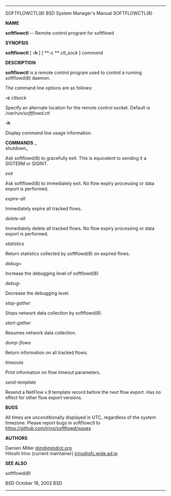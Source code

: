 * * *

SOFTFLOWCTL(8) BSD System Manager's Manual SOFTFLOWCTL(8)

**NAME**

**softflowctl** -- Remote control program for softflowd

**SYNOPSIS**

**softflowctl** [ **-h** ] [ **-c  ** _ctl_sock_ ] _command_

**DESCRIPTION**

**softflowctl** is a remote control program used to control a running
softflowd(8) daemon.

The command line options are as follows:

**-c** _ctlsock_

Specify an alternate location for the remote control socket. Default is
_/var/run/softflowd.ctl_

**-h**

Display command line usage information.

**COMMANDS** _  
shutdown_

Ask softflowd(8) to gracefully exit. This is equivalent to sending it a
SIGTERM or SIGINT.

_exit_

Ask softflowd(8) to immediately exit. No flow expiry processing or data export
is performed.

_expire-all_

Immediately expire all tracked flows.

_delete-all_

Immediately delete all tracked flows. No flow expiry processing or data export
is performed.

_statistics_

Return statistics collected by softflowd(8) on expired flows.

_debug+_

Increase the debugging level of softflowd(8)

_debug-_

Decrease the debugging level.

_stop-gather_

Stops network data collection by softflowd(8).

_start-gather_

Resumes network data collection.

_dump-flows_

Return information on all tracked flows.

_timeouts_

Print information on flow timeout parameters.

_send-template_

Resend a NetFlow v.9 template record before the next flow export. Has no
effect for other flow export versions.

**BUGS**

All times are unconditionally displayed in UTC, regardless of the system
timezone. Please report bugs in softflowctl to
https://github.com/irino/softflowd/issues

**AUTHORS**

Damien Miller <djm@mindrot.org>  
Hitoshi Irino (current maintainer) <irino@sfc.wide.ad.jp>

**SEE ALSO**

softflowd(8)

BSD October 18, 2002 BSD

* * *

